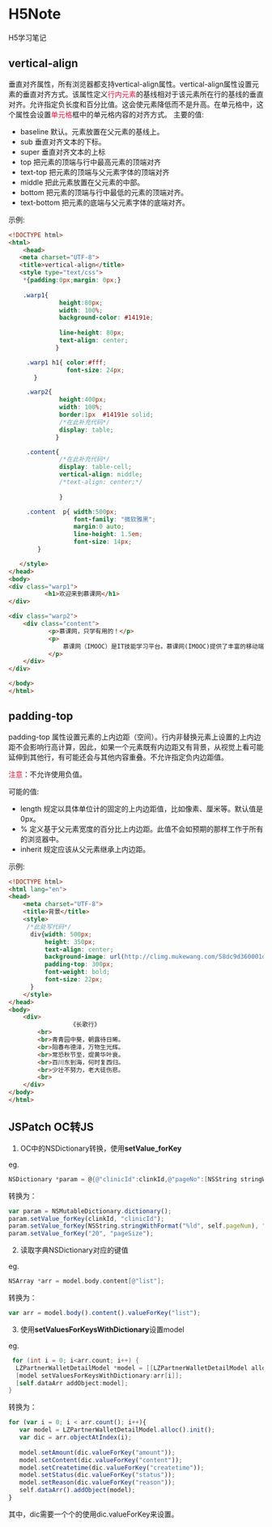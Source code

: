 # H5Note
H5学习笔记

## vertical-align
垂直对齐属性，所有浏览器都支持vertical-align属性。vertical-align属性设置元素的垂直对齐方式。该属性定义<font color="#DC143C">行内元素</font>的基线相对于该元素所在行的基线的垂直对齐。允许指定负长度和百分比值。这会使元素降低而不是升高。在单元格中，这个属性会设置<font color="#DC143C">单元格</font>框中的单元格内容的对齐方式。
主要的值:

* baseline  默认。元素放置在父元素的基线上。
* sub       垂直对齐文本的下标。
* super     垂直对齐文本的上标
* top       把元素的顶端与行中最高元素的顶端对齐
* text-top  把元素的顶端与父元素字体的顶端对齐
* middle    把此元素放置在父元素的中部。
* bottom    把元素的顶端与行中最低的元素的顶端对齐。
* text-bottom  把元素的底端与父元素字体的底端对齐。

示例:

```html
<!DOCTYPE html>
<html>
    <head>
   <meta charset="UTF-8">
   <title>vertical-align</title>
   <style type="text/css">
    *{padding:0px;margin: 0px;}
   
    .warp1{    
              height:80px;
              width: 100%;
              background-color: #14191e;              
              
              line-height: 80px;
              text-align: center;
             }

     .warp1 h1{ color:#fff;
                font-size: 24px;
       }

     .warp2{
              height:400px;
              width: 100%;
              border:1px  #14191e solid;
              /*在此补充代码*/  
              display: table;
             }

     .content{    
              /*在此补充代码*/
              display: table-cell;
              vertical-align: middle;  
              /*text-align: center;*/
              
              }

     .content  p{ width:500px;
                  font-family: "微软雅黑";
                  margin:0 auto;
                  line-height: 1.5em;
                  font-size: 14px;
        }   

   </style>
</head>
<body>
<div class="warp1">
          <h1>欢迎来到慕课网</h1>      
</div>

<div class="warp2">
    <div class="content">
           <p>慕课网，只学有用的！</p>
           <p>
               慕课网（IMOOC）是IT技能学习平台。慕课网(IMOOC)提供了丰富的移动端开发、php开发、web前端、android开发以及html5等视频教程资源公开课。并且富有交互性及趣味性，你还可以和朋友一起编程。
           </p>
    </div>
</div>    

</body>
</html>
```

## padding-top
padding-top 属性设置元素的上内边距（空间）。行内非替换元素上设置的上内边距不会影响行高计算，因此，如果一个元素既有内边距又有背景，从视觉上看可能延伸到其他行，有可能还会与其他内容重叠。不允许指定负内边距值。

<font color="#DC143C">注意</font>：不允许使用负值。

可能的值: 

* length	   规定以具体单位计的固定的上内边距值，比如像素、厘米等。默认值是 0px。
* %	          定义基于父元素宽度的百分比上内边距。此值不会如预期的那样工作于所有的浏览器中。
* inherit	   规定应该从父元素继承上内边距。

示例:

```html
<!DOCTYPE html>
<html lang="en">
<head>
    <meta charset="UTF-8">
    <title>背景</title>
    <style>
     /*此处写代码*/
      div{width: 500px;
          height: 350px;
          text-align: center;
          background-image: url(http://climg.mukewang.com/58dc9d360001d65806500650.jpg);
          padding-top: 300px;
          font-weight: bold;
          font-size: 22px;
      }
    </style>
</head>
<body>
    <div>
                 《长歌行》
        <br>
        <br>青青园中葵，朝露待日晞。
        <br>阳春布德泽，万物生光辉。
        <br>常恐秋节至，焜黄华叶衰。
        <br>百川东到海，何时复西归。
        <br>少壮不努力，老大徒伤悲。
        <br>
    </div>
</body>
</html>

```

## JSPatch OC转JS

1. OC中的NSDictionary转换，使用**setValue_forKey**

eg. 

```objectivec
NSDictionary *param = @{@"clinicId":clinkId,@"pageNo":[NSString stringWithFormat:@"%ld",self.pageNum],@"pageSize":@"20"};
```
转换为：

```js
var param = NSMutableDictionary.dictionary();
param.setValue_forKey(clinkId, "clinicId");
param.setValue_forKey(NSString.stringWithFormat("%ld", self.pageNum), "pageNo");
param.setValue_forKey("20", "pageSize");
```

2. 读取字典NSDictionary对应的键值

eg.

```objectivec
NSArray *arr = model.body.content[@"list"];
```

转换为：

```js
var arr = model.body().content().valueForKey("list");
```

3. 使用**setValuesForKeysWithDictionary**设置model

eg.

```objectivec
 for (int i = 0; i<arr.count; i++) {
  LZPartnerWalletDetailModel *model = [[LZPartnerWalletDetailModel alloc]init];
  [model setValuesForKeysWithDictionary:arr[i]];
  [self.dataArr addObject:model];
}
```

转换为：

```js
for (var i = 0; i < arr.count(); i++){
   var model = LZPartnerWalletDetailModel.alloc().init();
   var dic = arr.objectAtIndex(i);
   
   model.setAmount(dic.valueForKey("amount"));
   model.setContent(dic.valueForKey("content"));
   model.setCreatetime(dic.valueForKey("createtime"));
   model.setStatus(dic.valueForKey("status"));
   model.setReason(dic.valueForKey("reason"));
   self.dataArr().addObject(model);
}
```

其中，dic需要一个个的使用dic.valueForKey来设置。